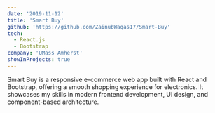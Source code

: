 ```yaml
---
date: '2019-11-12'
title: 'Smart Buy'
github: 'https://github.com/ZainubWaqas17/Smart-Buy'
tech:
  - React.js
  - Bootstrap
company: 'UMass Amherst'
showInProjects: true
---
```


Smart Buy is a responsive e-commerce web app built with React and Bootstrap, offering a smooth shopping experience for electronics. It showcases my skills in modern frontend development, UI design, and component-based architecture.
